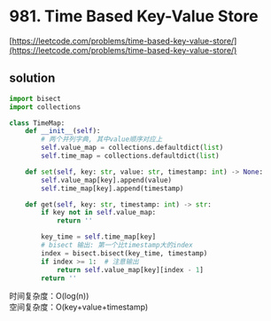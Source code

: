 # 981. Time Based Key-Value Store

[https://leetcode.com/problems/time-based-key-value-store/](https://leetcode.com/problems/time-based-key-value-store/)

## solution

```python
import bisect
import collections

class TimeMap:
    def __init__(self):
        # 两个并列字典, 其中value顺序对应上
        self.value_map = collections.defaultdict(list)
        self.time_map = collections.defaultdict(list)

    def set(self, key: str, value: str, timestamp: int) -> None:
        self.value_map[key].append(value)
        self.time_map[key].append(timestamp)

    def get(self, key: str, timestamp: int) -> str:
        if key not in self.value_map:
            return ''

        key_time = self.time_map[key]
        # bisect 输出: 第一个比timestamp大的index
        index = bisect.bisect(key_time, timestamp)
        if index >= 1:  # 注意输出
            return self.value_map[key][index - 1]
        return ''
```

时间复杂度：O(log(n)) <br>
空间复杂度：O(key+value+timestamp)
